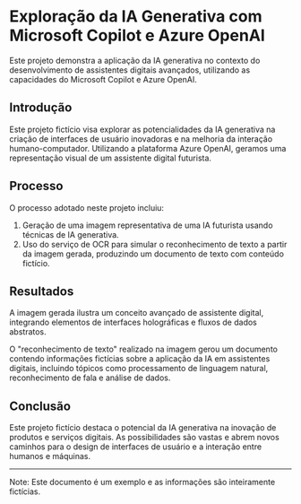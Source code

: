 # Exploração da IA Generativa com Microsoft Copilot e Azure OpenAI

Este projeto demonstra a aplicação da IA generativa no contexto do desenvolvimento de assistentes digitais avançados, utilizando as capacidades do Microsoft Copilot e Azure OpenAI.

## Introdução

Este projeto fictício visa explorar as potencialidades da IA generativa na criação de interfaces de usuário inovadoras e na melhoria da interação humano-computador. Utilizando a plataforma Azure OpenAI, geramos uma representação visual de um assistente digital futurista.

## Processo

O processo adotado neste projeto incluiu:

1. Geração de uma imagem representativa de uma IA futurista usando técnicas de IA generativa.
2. Uso do serviço de OCR para simular o reconhecimento de texto a partir da imagem gerada, produzindo um documento de texto com conteúdo fictício.

## Resultados

A imagem gerada ilustra um conceito avançado de assistente digital, integrando elementos de interfaces holográficas e fluxos de dados abstratos.

O "reconhecimento de texto" realizado na imagem gerou um documento contendo informações fictícias sobre a aplicação da IA em assistentes digitais, incluindo tópicos como processamento de linguagem natural, reconhecimento de fala e análise de dados.

## Conclusão

Este projeto fictício destaca o potencial da IA generativa na inovação de produtos e serviços digitais. As possibilidades são vastas e abrem novos caminhos para o design de interfaces de usuário e a interação entre humanos e máquinas.

---

Note: Este documento é um exemplo e as informações são inteiramente fictícias.
